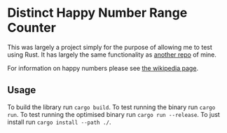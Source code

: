 # Distinct Happy Number Range Counter

This was largely a project simply for the purpose of allowing me to test using Rust. It has largely the same functionality as [another repo](https://github.com/jjmark15/happy-numbers) of mine.

For information on happy numbers please see [the wikipedia page](https://en.wikipedia.org/wiki/Happy_number).

## Usage

To build the library run `cargo build`.
To test running the binary run `cargo run`.
To test running the optimised binary run `cargo run --release`.
To just install run `cargo install --path ./`.